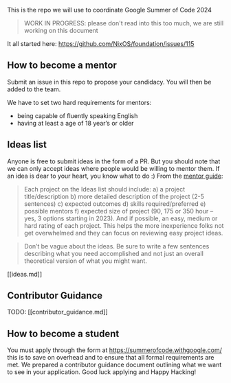 This is the repo we will use to coordinate Google Summer of Code 2024

> WORK IN PROGRESS: please don't read into this too much, we are still working on this document

It all started here: https://github.com/NixOS/foundation/issues/115

## How to become a mentor

Submit an issue in this repo to propose your candidacy. You will then be added to the team.

We have to set two hard requirements for mentors:
- being capable of fluently speaking English
- having at least a age of 18 year’s or older

## Ideas list

Anyone is free to submit ideas in the form of a PR.
But you should note that we can only accept ideas where people would be willing to mentor them. If an idea is dear to your heart, you know what to do :)
From the [mentor guide](https://google.github.io/gsocguides/mentor/defining-a-project-ideas-list):

> Each project on the Ideas list should include: a) a project title/description b) more detailed description of the project (2-5 sentences) c) expected outcomes d) skills required/preferred e) possible mentors f) expected size of project (90, 175 or 350 hour – yes, 3 options starting in 2023). And if possible, an easy, medium or hard rating of each project. This helps the more inexperience folks not get overwhelmed and they can focus on reviewing easy project ideas.

> Don’t be vague about the ideas. Be sure to write a few sentences describing what you need accomplished and not just an overall theoretical version of what you might want.

[[ideas.md]]

## Contributor Guidance

TODO: [[contributor_guidance.md]]

## How to become a student

You must apply through the form at https://summerofcode.withgoogle.com/ this is to save on overhead and to ensure that all formal requirements are met.
We prepared a contributor guidance document outlining what we want to see in your application.
Good luck applying and Happy Hacking!
